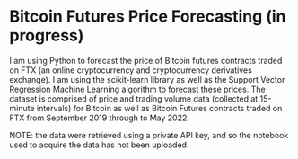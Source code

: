 # Bitcoin Futures Price Forecasting (in progress)

I am using Python to forecast the price of Bitcoin futures contracts traded on FTX (an online cryptocurrency and cryptocurrency derivatives exchange). I am using the scikit-learn library as well as the Support Vector Regression Machine Learning algorithm to forecast these prices. The dataset is comprised of price and trading volume data (collected at 15-minute intervals) for Bitcoin as well as Bitcoin Futures contracts traded on FTX from September 2019 through to May 2022.

NOTE: the data were retrieved using a private API key, and so the notebook used to acquire the data has not been uploaded. 
